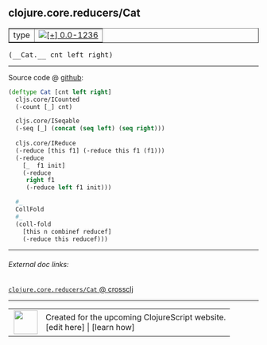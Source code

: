 ## clojure.core.reducers/Cat



 <table border="1">
<tr>
<td>type</td>
<td><a href="https://github.com/cljsinfo/cljs-api-docs/tree/0.0-1236"><img valign="middle" alt="[+] 0.0-1236" title="Added in 0.0-1236" src="https://img.shields.io/badge/+-0.0--1236-lightgrey.svg"></a> </td>
</tr>
</table>


 <samp>
(__Cat.__ cnt left right)<br>
</samp>

---







Source code @ [github](https://github.com/clojure/clojurescript/blob/r1586/src/cljs/clojure/core/reducers.cljs#L182-L202):

```clj
(deftype Cat [cnt left right]
  cljs.core/ICounted
  (-count [_] cnt)

  cljs.core/ISeqable
  (-seq [_] (concat (seq left) (seq right)))
  
  cljs.core/IReduce
  (-reduce [this f1] (-reduce this f1 (f1)))
  (-reduce
    [_  f1 init]
    (-reduce
     right f1
     (-reduce left f1 init)))

  #_
  CollFold
  #_
  (coll-fold
    [this n combinef reducef]
    (-reduce this reducef)))
```

<!--
Repo - tag - source tree - lines:

 <pre>
clojurescript @ r1586
└── src
    └── cljs
        └── clojure
            └── core
                └── <ins>[reducers.cljs:182-202](https://github.com/clojure/clojurescript/blob/r1586/src/cljs/clojure/core/reducers.cljs#L182-L202)</ins>
</pre>

-->

---



###### External doc links:

[`clojure.core.reducers/Cat` @ crossclj](http://crossclj.info/fun/clojure.core.reducers.cljs/Cat.html)<br>

---

 <table>
<tr><td>
<img valign="middle" align="right" width="48px" src="http://i.imgur.com/Hi20huC.png">
</td><td>
Created for the upcoming ClojureScript website.<br>
[edit here] | [learn how]
</td></tr></table>

[edit here]:https://github.com/cljsinfo/cljs-api-docs/blob/master/cljsdoc/clojure.core.reducers_Cat.cljsdoc
[learn how]:https://github.com/cljsinfo/cljs-api-docs/wiki/cljsdoc-files

<!--

This information was too distracting to show to readers, but I'll leave it
commented here since it is helpful to:

- pretty-print the data used to generate this document
- and show how to retrieve that data



The API data for this symbol:

```clj
{:ns "clojure.core.reducers",
 :name "Cat",
 :type "type",
 :signature ["[cnt left right]"],
 :source {:code "(deftype Cat [cnt left right]\n  cljs.core/ICounted\n  (-count [_] cnt)\n\n  cljs.core/ISeqable\n  (-seq [_] (concat (seq left) (seq right)))\n  \n  cljs.core/IReduce\n  (-reduce [this f1] (-reduce this f1 (f1)))\n  (-reduce\n    [_  f1 init]\n    (-reduce\n     right f1\n     (-reduce left f1 init)))\n\n  #_\n  CollFold\n  #_\n  (coll-fold\n    [this n combinef reducef]\n    (-reduce this reducef)))",
          :title "Source code",
          :repo "clojurescript",
          :tag "r1586",
          :filename "src/cljs/clojure/core/reducers.cljs",
          :lines [182 202]},
 :full-name "clojure.core.reducers/Cat",
 :full-name-encode "clojure.core.reducers_Cat",
 :history [["+" "0.0-1236"]]}

```

Retrieve the API data for this symbol:

```clj
;; from Clojure REPL
(require '[clojure.edn :as edn])
(-> (slurp "https://raw.githubusercontent.com/cljsinfo/cljs-api-docs/catalog/cljs-api.edn")
    (edn/read-string)
    (get-in [:symbols "clojure.core.reducers/Cat"]))
```

-->
